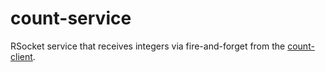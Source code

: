 # count-service
RSocket service that receives integers via fire-and-forget from the [count-client](../count-client).

